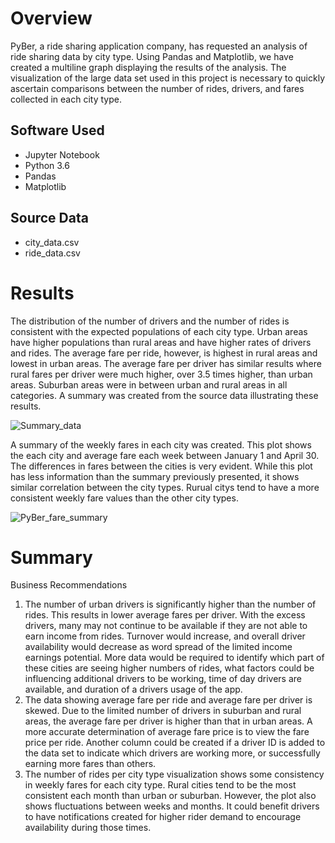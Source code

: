 # Overview
PyBer, a ride sharing application company, has requested an analysis of ride sharing data by city type.  Using Pandas and Matplotlib, we have created a multiline graph displaying the results of the analysis.  The visualization of the large data set used in this project is necessary to quickly ascertain comparisons between the number of rides, drivers, and fares collected in each city type.  


## Software Used
- Jupyter Notebook
- Python 3.6
- Pandas
- Matplotlib
## Source Data
- city_data.csv
- ride_data.csv
    
    
# Results
The distribution of the number of drivers and the number of rides is consistent with the expected populations of each city type.  Urban areas have higher populations than rural areas and have higher rates of drivers and rides.  The average fare per ride, however, is highest in rural areas and lowest in urban areas.  The average fare per driver has similar results where rural fares per driver were much higher, over 3.5 times higher, than urban areas.  Suburban areas were in between urban and rural areas in all categories.  A summary was created from the source data illustrating these results.

![Summary_data](https://user-images.githubusercontent.com/79231355/114289152-394c9400-9a3b-11eb-8360-4ebb6ada47c4.png)

A summary of the weekly fares in each city was created.  This plot shows the each city and average fare each week between January 1 and April 30.  The differences in fares between the cities is very evident.  While this plot has less information than the summary previously presented, it shows similar correlation between the city types.  Rurual citys tend to have a more consistent weekly fare values than the other city types.    
    
![PyBer_fare_summary](https://user-images.githubusercontent.com/79231355/114289271-3900c880-9a3c-11eb-87b6-a37821f29749.png)
    
    
# Summary
Business Recommendations
1.	 The number of urban drivers is significantly higher than the number of rides.  This results in lower average fares per driver.   With the excess drivers, many may not continue to be available if they are not able to earn income from rides.  Turnover would increase, and overall driver availability would decrease as word spread of the limited income earnings potential.  More data would be required to identify which part of these cities are seeing higher numbers of rides, what factors could be influencing additional drivers to be working, time of day drivers are available, and duration of a drivers usage of the app. 
2.	The data showing average fare per ride and average fare per driver is skewed.  Due to the limited number of drivers in suburban and rural areas, the average fare per driver is higher than that in urban areas.  A more accurate determination of average fare price is to view the fare price per ride.  Another column could be created if a driver ID is added to the data set to indicate which drivers are working more, or successfully earning more fares than others.  
3.	The number of rides per city type visualization shows some consistency in weekly fares for each city type.  Rural cities tend to be the most consistent each month than urban or suburban.  However, the plot also shows fluctuations between weeks and months.  It could benefit drivers to have notifications created for higher rider demand to encourage availability during those times.  
 

